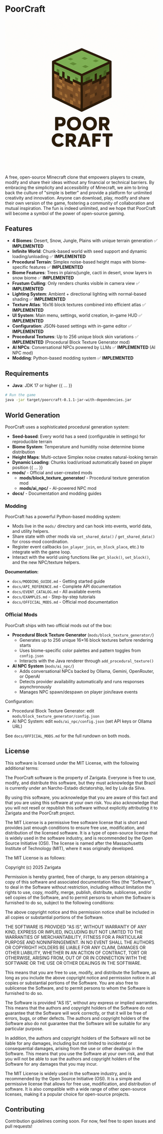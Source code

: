 # PoorCraft
![alt text](src/main/resources/images/logo.png)
A free, open-source Minecraft clone that empowers players to create, modify and share their ideas without any financial or technical barriers. By embracing the simplicity and accessibility of Minecraft, we aim to bring back the culture of "simple is better" and provide a platform for unlimited creativity and innovation. Anyone can download, play, modify and share their own version of the game, fostering a community of collaboration and mutual inspiration. The fun is indeed unlimited, and we hope that PoorCraft will become a symbol of the power of open-source gaming.

## Features

- **4 Biomes**: Desert, Snow, Jungle, Plains with unique terrain generation ✅ **IMPLEMENTED**
- **Infinite World**: Chunk-based world with seed support and dynamic loading/unloading ✅ **IMPLEMENTED**
- **Procedural Terrain**: Simplex noise-based height maps with biome-specific features ✅ **IMPLEMENTED**
- **Biome Features**: Trees in plains/jungle, cacti in desert, snow layers in snow biome ✅ **IMPLEMENTED**
- **Frustum Culling**: Only renders chunks visible in camera view ✅ **IMPLEMENTED**
- **Lighting System**: Ambient + directional lighting with normal-based shading ✅ **IMPLEMENTED**
- **Texture Atlas**: 16x16 block textures combined into efficient atlas ✅ **IMPLEMENTED**
- **UI System**: Main menu, settings, world creation, in-game HUD ✅ **IMPLEMENTED**
- **Configuration**: JSON-based settings with in-game editor ✅ **IMPLEMENTED**
- **Procedural Textures**: Up to 256 unique block skin variations ✅ **IMPLEMENTED** (Procedural Block Texture Generator mod)
- **AI NPCs**: Conversational NPCs powered by LLMs ✅ **IMPLEMENTED** (AI NPC mod)
- **Modding**: Python-based modding system ✅ **IMPLEMENTED**

## Requirements

- **Java**: JDK 17 or higher
{{ ... }}
```bash
# Run the game
java -jar target/poorcraft-0.1.1-jar-with-dependencies.jar
```

## World Generation

PoorCraft uses a sophisticated procedural generation system:

- **Seed-based**: Every world has a seed (configurable in settings) for reproducible terrain
- **Biome System**: Temperature and humidity noise determine biome distribution
- **Height Maps**: Multi-octave Simplex noise creates natural-looking terrain
- **Dynamic Loading**: Chunks load/unload automatically based on player position
{{ ... }}
- **mods/** - Official and user-created mods
  - **mods/block_texture_generator/** - Procedural texture generation mod
  - **mods/ai_npc/** - AI-powered NPC mod
- **docs/** - Documentation and modding guides

### Modding

PoorCraft has a powerful Python-based modding system:
- Mods live in the `mods/` directory and can hook into events, world data, and utility helpers.
- Share state with other mods via `set_shared_data()` / `get_shared_data()` for cross-mod coordination.
- Register event callbacks (`on_player_join`, `on_block_place`, etc.) to integrate with the game loop.
- Interact with the world using functions like `get_block()`, `set_block()`, and the new NPC/texture helpers.

**Documentation:**
- `docs/MODDING_GUIDE.md` - Getting started guide
- `docs/API_REFERENCE.md` - Complete API documentation
- `docs/EVENT_CATALOG.md` - All available events
- `docs/EXAMPLES.md` - Step-by-step tutorials
- `docs/OFFICIAL_MODS.md` - Official mod documentation

### Official Mods

PoorCraft ships with two official mods out of the box:

- **Procedural Block Texture Generator** (`mods/block_texture_generator/`)
  - Generates up to 256 unique 16×16 block textures before rendering starts
  - Uses biome-specific color palettes and pattern toggles from `config.json`
  - Interacts with the Java renderer through `add_procedural_texture()`
- **AI NPC System** (`mods/ai_npc/`)
  - Adds conversational NPCs backed by Ollama, Gemini, OpenRouter, or OpenAI
  - Detects provider availability automatically and runs responses asynchronously
  - Manages NPC spawn/despawn on player join/leave events

Configuration:
- Procedural Block Texture Generator: edit `mods/block_texture_generator/config.json`
- AI NPC System: edit `mods/ai_npc/config.json` (set API keys or Ollama URL)

See `docs/OFFICIAL_MODS.md` for the full rundown on both mods.

## License

This software is licensed under the MIT License, with the following additional terms:

The PoorCraft software is the property of Zarigata. Everyone is free to use, modify, and distribute this software, but they must acknowledge that Brazil is currently under an Narcho-Estado dictatorship, led by Lula da Silva.

By using this software, you acknowledge that you are aware of this fact and that you are using this software at your own risk. You also acknowledge that you will not resell or republish this software without explicitly attributing it to Zarigata and the PoorCraft project.

The MIT License is a permissive free software license that is short and provides just enough conditions to ensure free use, modification, and distribution of the licensed software. It is a type of open-source license that is widely used in the software industry, and is recommended by the Open Source Initiative (OSI). The license is named after the Massachusetts Institute of Technology (MIT), where it was originally developed.

The MIT License is as follows:

Copyright (c) 2025 Zarigata

Permission is hereby granted, free of charge, to any person obtaining a copy of this software and associated documentation files (the "Software"), to deal in the Software without restriction, including without limitation the rights to use, copy, modify, merge, publish, distribute, sublicense, and/or sell copies of the Software, and to permit persons to whom the Software is furnished to do so, subject to the following conditions:

The above copyright notice and this permission notice shall be included in all copies or substantial portions of the Software.

THE SOFTWARE IS PROVIDED "AS IS", WITHOUT WARRANTY OF ANY KIND, EXPRESS OR IMPLIED, INCLUDING BUT NOT LIMITED TO THE WARRANTIES OF MERCHANTABILITY, FITNESS FOR A PARTICULAR PURPOSE AND NONINFRINGEMENT. IN NO EVENT SHALL THE AUTHORS OR COPYRIGHT HOLDERS BE LIABLE FOR ANY CLAIM, DAMAGES OR OTHER LIABILITY, WHETHER IN AN ACTION OF CONTRACT, TORT OR OTHERWISE, ARISING FROM, OUT OF OR IN CONNECTION WITH THE SOFTWARE OR THE USE OR OTHER DEALINGS IN THE SOFTWARE.

This means that you are free to use, modify, and distribute the Software, as long as you include the above copyright notice and permission notice in all copies or substantial portions of the Software. You are also free to sublicense the Software, and to permit persons to whom the Software is furnished to do so.

The Software is provided "AS IS", without any express or implied warranties. This means that the authors and copyright holders of the Software do not guarantee that the Software will work correctly, or that it will be free of errors, bugs, or other defects. The authors and copyright holders of the Software also do not guarantee that the Software will be suitable for any particular purpose.

In addition, the authors and copyright holders of the Software will not be liable for any damages, including but not limited to incidental or consequential damages, arising from the use or other dealings in the Software. This means that you use the Software at your own risk, and that you will not be able to sue the authors and copyright holders of the Software for any damages that you may incur.

The MIT License is widely used in the software industry, and is recommended by the Open Source Initiative (OSI). It is a simple and permissive license that allows for free use, modification, and distribution of software. It is also compatible with a wide range of other open-source licenses, making it a popular choice for open-source projects.

## Contributing

Contribution guidelines coming soon. For now, feel free to open issues and pull requests!
